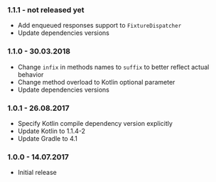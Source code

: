 ### 1.1.1 - not released yet
- Add enqueued responses support to `FixtureDispatcher`
- Update dependencies versions

### 1.1.0 - 30.03.2018
- Change `infix` in methods names to `suffix` to better reflect actual behavior
- Change method overload to Kotlin optional parameter
- Update dependencies versions

### 1.0.1 - 26.08.2017
- Specify Kotlin compile dependency version explicitly
- Update Kotlin to 1.1.4-2
- Update Gradle to 4.1

### 1.0.0 - 14.07.2017
 - Initial release 